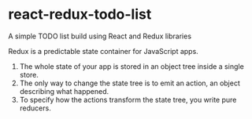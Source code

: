 # react-redux-todo-list
A simple TODO list build using React and Redux libraries

Redux is a predictable state container for JavaScript apps.

1. The whole state of your app is stored in an object tree inside a single store.
2. The only way to change the state tree is to emit an action, an object describing what happened.
3. To specify how the actions transform the state tree, you write pure reducers.
